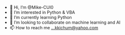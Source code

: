 - 👋 Hi, I’m @Mike-CUI0
- 👀 I’m interested in Python & VBA
- 🌱 I’m currently learning Python
- 💞️ I’m looking to collaborate on machine learning and AI
- 📫 How to reach me ...kkichum@yahoo.com

<!---
Mike-CUI0/Mike-CUI0 is a ✨ special ✨ repository because its `README.md` (this file) appears on your GitHub profile.
You can click the Preview link to take a look at your changes.
--->
